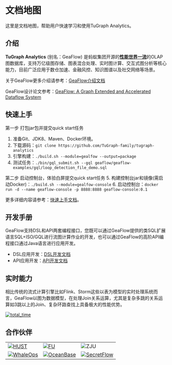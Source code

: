 # 文档地图
这里是文档地图，帮助用户快速学习和使用TuGraph Analytics。

## 介绍
**TuGraph Analytics** (别名：GeaFlow) 是蚂蚁集团开源的[**性能世界一流**](https://ldbcouncil.org/benchmarks/snb-bi/)的OLAP图数据库，支持万亿级图存储、图表混合处理、实时图计算、交互式图分析等核心能力，目前广泛应用于数仓加速、金融风控、知识图谱以及社交网络等场景。

关于GeaFlow更多介绍请参考：[GeaFlow介绍文档](2.introduction.md)

GeaFlow设计论文参考：[GeaFlow: A Graph Extended and Accelerated Dataflow System](https://dl.acm.org/doi/abs/10.1145/3589771)

## 快速上手

第一步 打包jar包并提交quick start任务
1. 准备Git、JDK8、Maven、Docker环境。
2. 下载源码：`git clone https://github.com/TuGraph-family/tugraph-analytics`
3. 引擎构建：`./build.sh --module=gealfow --output=package`
4. 测试任务：`./bin/gql_submit.sh --gql geaflow/geaflow-examples/gql/loop_detection_file_demo.sql`

第二步 启动控制台，体验白屏提交quick start任务
5. 构建控制台jar和镜像(需启动Docker)：`./build.sh --module=gealfow-console`
6. 启动控制台：`docker run -d --name geaflow-console -p 8888:8888 geaflow-console:0.1`

更多详细内容请参考：[快速上手文档](3.quick_start/1.quick_start.md)。

## 开发手册

GeaFlow支持DSL和API两套编程接口，您既可以通过GeaFlow提供的类SQL扩展语言SQL+ISO/GQL进行流图计算作业的开发，也可以通过GeaFlow的高阶API编程接口通过Java语言进行应用开发。
* DSL应用开发：[DSL开发文档](5.application-development/2.dsl/1.overview.md)
* API应用开发：[API开发文档](5.application-development/1.api/1.overview.md)

## 实时能力

相比传统的流式计算引擎比如Flink、Storm这些以表为模型的实时处理系统而言，GeaFlow以图为数据模型，在处理Join关系运算，尤其是复杂多跳的关系运算如3跳以上的Join、复杂环路查找上具备极大的性能优势。

[![total_time](../../static/img/vs_join_total_time_cn.jpg)](reference/vs_join.md)

## 合作伙伴
|                  |                  |                  |
|------------------|------------------|------------------|
| [![HUST](../../static/img/partners/hust.png)](https://github.com/CGCL-codes/YiTu) | [![FU](../../static/img/partners/fu.png)](http://kw.fudan.edu.cn/) | ![ZJU](../../static/img/partners/zju.png) |
| [![WhaleOps](../../static/img/partners/whaleops.png)](http://www.whaleops.com/) | [![OceanBase](../../static/img/partners/oceanbase.png)](https://github.com/oceanbase/oceanbase) | [![SecretFlow](../../static/img/partners/secretflow.png)](https://github.com/secretflow/secretflow) |



